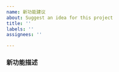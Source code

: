 ```yaml
---
name: 新功能建议
about: Suggest an idea for this project
title: ''
labels: ''
assignees: ''

---
```


<!--
您好，感谢您对「MDUT」的支持，您提的建议与发现的 Bug 将会对我们改进非常有用。

在提 issue 之前，我建议您可以先在 issue 列表中使用搜索功能确保不存在相同或者类似的 issue。
确定不存在相似的 issue 之后，我需要占用您几分钟时间来填一些最基础的问题。请确保 issue 排版尽量整洁，这将节省很多阅读时间。:)

Thanks!
-->
### 新功能描述
<!--
详细描述您对新功能的期望
-->
